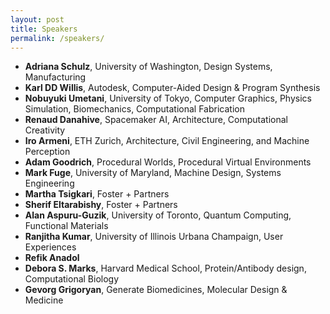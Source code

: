 ```yaml
---
layout: post
title: Speakers
permalink: /speakers/
---
```



* **Adriana Schulz**, University of Washington, Design Systems, Manufacturing
* **Karl DD Willis**, Autodesk, Computer-Aided Design & Program Synthesis
* **Nobuyuki Umetani**, University of Tokyo, Computer Graphics, Physics Simulation, Biomechanics, Computational Fabrication
* **Renaud Danahive**, Spacemaker AI, Architecture, Computational Creativity
* **Iro Armeni**, ETH Zurich, Architecture, Civil Engineering, and Machine Perception
* **Adam Goodrich**, Procedural Worlds, Procedural Virtual Environments
* **Mark Fuge**, University of Maryland, Machine Design, Systems Engineering
* **Martha Tsigkari**, Foster + Partners
* **Sherif Eltarabishy**, Foster + Partners
* **Alan Aspuru-Guzik**, University of Toronto, Quantum Computing, Functional Materials
* **Ranjitha Kumar**, University of Illinois Urbana Champaign, User Experiences
* **Refik Anadol** 
* **Debora S. Marks**, Harvard Medical School, Protein/Antibody design, Computational Biology
* **Gevorg Grigoryan**, Generate Biomedicines, Molecular Design & Medicine
